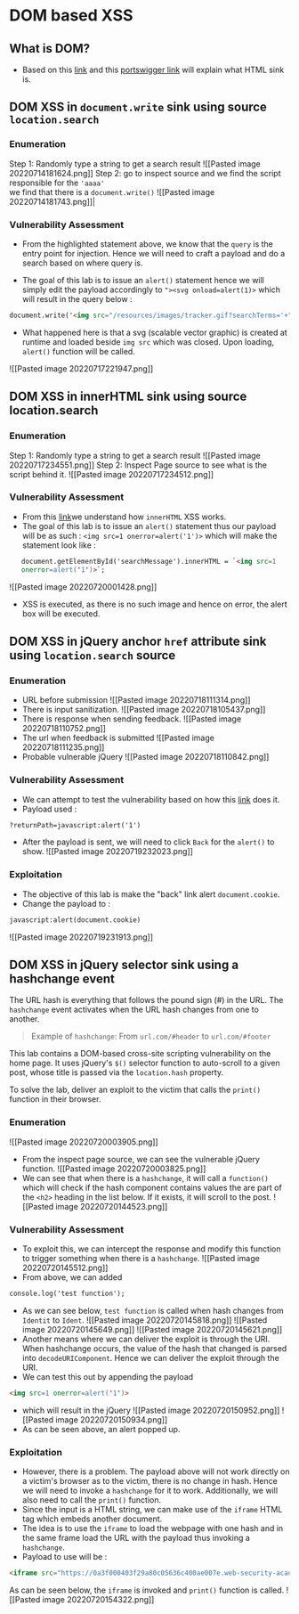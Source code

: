 # DOM based XSS
## What is DOM?
- Based on this [link](https://www.w3schools.com/js/js_htmldom.asp) and this [portswigger link](https://portswigger.net/web-security/dom-based) will explain what HTML sink is.

## DOM XSS in `document.write` sink using source `location.search`
### Enumeration
Step 1: Randomly type a string to get a search result
![[Pasted image 20220714181624.png]]
Step 2: go to inspect source and we find the script responsible for the `'aaaa'`<br> we find that there is a `document.write()`
![[Pasted image 20220714181743.png]]|

### Vulnerability Assessment
- From the highlighted statement above, we know that the `query` is the entry point for injection. Hence we will need to craft a payload and do a search based on where query is.  

- The goal of this lab is to issue an `alert()` statement hence we will simply edit the payload accordingly to `"><svg onload=alert(1)>` which will result in the query below : 
 
```html
document.write('<img src="/resources/images/tracker.gif?searchTerms='+"><svg onload=alert(1)>+'">');
```

- What happened here is that a svg (scalable vector graphic) is created at runtime and loaded beside `img src` which was closed. Upon loading, `alert()` function will be called. 

![[Pasted image 20220717221947.png]]

## DOM XSS in innerHTML sink using source location.search
### Enumeration
Step 1: Randomly type a string to get a search result
![[Pasted image 20220717234551.png]]
Step 2: Inspect Page source to see what is the script behind it.
![[Pasted image 20220717234512.png]]
### Vulnerability Assessment
- From this [link](https://stackoverflow.com/questions/30661497/xss-prevention-and-innerhtml)we understand how `innerHTML` XSS works.
- The goal of this lab is to issue an `alert()` statement thus our payload will be as such : `<img src=1 onerror=alert('1')>` which will make the statement look like : 
```html
   document.getElementById('searchMessage').innerHTML = `<img src=1 
   onerror=alert('1')>`;
```
![[Pasted image 20220720001428.png]]
- XSS is executed, as there is no such image and hence on error, the alert box will be executed. 

## DOM XSS in jQuery anchor `href` attribute sink using `location.search` source
### Enumeration
- URL before submission
![[Pasted image 20220718111314.png]]
- There is input sanitization.
![[Pasted image 20220718105437.png]]
- There is response when sending feedback.
![[Pasted image 20220718110752.png]]
- The url when feedback is submitted
![[Pasted image 20220718111235.png]]
- Probable vulnerable jQuery
![[Pasted image 20220718110842.png]]

### Vulnerability Assessment
- We can attempt to test the vulnerability based on how this [link](https://portswigger.net/web-security/cross-site-scripting/dom-based) does it.
- Payload used : 
```html
?returnPath=javascript:alert('1')
```
-  After the payload is sent, we will need to click `Back` for the `alert()` to show.
![[Pasted image 20220719232023.png]]
### Exploitation
- The objective of this lab is make the "back" link alert `document.cookie`. 
- Change the payload to :
```html
javascript:alert(document.cookie)
```
![[Pasted image 20220719231913.png]]

## DOM XSS in jQuery selector sink using a hashchange event
The URL hash is everything that follows the pound sign (#) in the URL. The `hashchange` event activates when the URL hash changes from one to another. 

>Example of `hashchange`: 
>From `url.com/#header` to `url.com/#footer`
>

 This lab contains a DOM-based cross-site scripting vulnerability on the home page. It uses jQuery's `$()` selector function to auto-scroll to a given post, whose title is passed via the `location.hash` property.

To solve the lab, deliver an exploit to the victim that calls the `print()` function in their browser. 

### Enumeration
![[Pasted image 20220720003905.png]]
- From the inspect page source, we can see the vulnerable jQuery function.
![[Pasted image 20220720003825.png]]
- We can see that when there is a `hashchange`, it will call a `function()` which will check if the hash component contains values the are part of the  `<h2>` heading in the list below. If it exists, it will scroll to the post.
![[Pasted image 20220720144523.png]]

### Vulnerability Assessment
- To exploit this, we can intercept the response and modify this function to trigger something when there is a `hashchange`.
![[Pasted image 20220720145512.png]]
- From above, we can added 
```html
console.log('test function');
``` 
- As we can see below, `test function` is called when hash changes from `Identit` to `Ident`.
![[Pasted image 20220720145818.png]]
![[Pasted image 20220720145649.png]]
![[Pasted image 20220720145621.png]]
- Another means where we can deliver the exploit is through the URI. When hashchange occurs, the value of the hash that changed is parsed into `decodeURIComponent`. Hence we can deliver the exploit through the URI. 
- We can test this out by appending the payload 
```html
<img src=1 onerror=alert('1')>
``` 
- which will result in the jQuery 
![[Pasted image 20220720150952.png]]
![[Pasted image 20220720150934.png]]
- As can be seen above, an alert popped up. 
### Exploitation
- However, there is a problem. The payload above will not work directly on a victim's browser as to the victim, there is no change in hash. Hence we will need to invoke a `hashchange` for it to work. Additionally, we will also need to  call the `print()` function.
- Since the input is a HTML string, we can make use of the `iframe` HTML tag which embeds another document.
- The idea is to use the `iframe` to load the webpage with one hash and in the same frame load the URL with the payload thus invoking a `hashchange`.
- Payload to use will be :
```html
<iframe src="https://0a3f000403f29a80c05636c400ae007e.web-security-academy.net/#1234" onload="this.src = this.src + '<img src=a onerror=print()>'"/>
```
As can be seen below, the `iframe` is invoked and `print()` function is called.
![[Pasted image 20220720154322.png]]